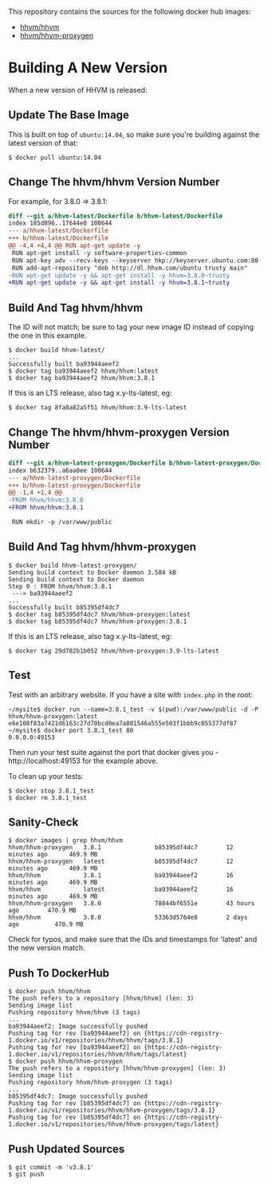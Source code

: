 This repository contains the sources for the following docker hub images:

 - [hhvm/hhvm](https://registry.hub.docker.com/u/hhvm/hhvm/)
 - [hhvm/hhvm-proxygen](https://registry.hub.docker.com/u/hhvm/hhvm-proxygen/)

Building A New Version
======================

When a new version of HHVM is released:

Update The Base Image
---------------------

This is built on top of `ubuntu:14.04`, so make sure you're building against
the latest version of that:

```
$ docker pull ubuntu:14.04
```

Change The hhvm/hhvm Version Number
-----------------------------------------

For example, for 3.8.0 => 3.8.1:

```diff
diff --git a/hhvm-latest/Dockerfile b/hhvm-latest/Dockerfile
index 185d896..17644e0 100644
--- a/hhvm-latest/Dockerfile
+++ b/hhvm-latest/Dockerfile
@@ -4,4 +4,4 @@ RUN apt-get update -y
 RUN apt-get install -y software-properties-common
 RUN apt-key adv --recv-keys --keyserver hkp://keyserver.ubuntu.com:80 0x5a16e7281be7
 RUN add-apt-repository "deb http://dl.hhvm.com/ubuntu trusty main"
-RUN apt-get update -y && apt-get install -y hhvm=3.8.0~trusty
+RUN apt-get update -y && apt-get install -y hhvm=3.8.1~trusty
```

Build And Tag hhvm/hhvm
-----------------------------

The ID will not match; be sure to tag your new image ID instead of copying
the one in this example.

```
$ docker build hhvm-latest/
...
Successfully built ba93944aeef2
$ docker tag ba93944aeef2 hhvm/hhvm:latest
$ docker tag ba93944aeef2 hhvm/hhvm:3.8.1
```

If this is an LTS release, also tag x.y-lts-latest, eg:

```
$ docker tag 8fa8a82a5f51 hhvm/hhvm:3.9-lts-latest
```

Change The hhvm/hhvm-proxygen Version Number
--------------------------------------------------

```diff
diff --git a/hhvm-latest-proxygen/Dockerfile b/hhvm-latest-proxygen/Dockerfile
index b632379..a6aa0ee 100644
--- a/hhvm-latest-proxygen/Dockerfile
+++ b/hhvm-latest-proxygen/Dockerfile
@@ -1,4 +1,4 @@
-FROM hhvm/hhvm:3.8.0
+FROM hhvm/hhvm:3.8.1

 RUN mkdir -p /var/www/public
```

Build And Tag hhvm/hhvm-proxygen
--------------------------------------

```
$ docker build hhvm-latest-proxygen/
Sending build context to Docker daemon 3.584 kB
Sending build context to Docker daemon
Step 0 : FROM hhvm/hhvm:3.8.1
 ---> ba93944aeef2
...
Successfully built b85395df4dc7
$ docker tag b85395df4dc7 hhvm/hhvm-proxygen:latest
$ docker tag b85395df4dc7 hhvm/hhvm-proxygen:3.8.1
```

If this is an LTS release, also tag x.y-lts-latest, eg:

```
$ docker tag 29d782b1b052 hhvm/hhvm-proxygen:3.9-lts-latest
```

Test
----

Test with an arbitrary website. If you have a site with `index.php` in the root:

```
~/mysite$ docker run --name=3.8.1_test -v $(pwd):/var/www/public -d -P hhvm/hhvm-proxygen:latest
e6e108f83a7421d6163c27d70bcd0ea7a801546a555e503f1bbb9c055377df87
~/mysite$ docker port 3.8.1_test 80
0.0.0.0:49153
```

Then run your test suite against the port that docker gives you - http://localhost:49153 for the example above.

To clean up your tests:

```
$ docker stop 3.8.1_test
$ docker rm 3.8.1_test
```

Sanity-Check
------------

```
$ docker images | grep hhvm/hhvm
hhvm/hhvm-proxygen   3.8.1               b85395df4dc7        12 minutes ago      469.9 MB
hhvm/hhvm-proxygen   latest              b85395df4dc7        12 minutes ago      469.9 MB
hhvm/hhvm            3.8.1               ba93944aeef2        16 minutes ago      469.9 MB
hhvm/hhvm            latest              ba93944aeef2        16 minutes ago      469.9 MB
hhvm/hhvm-proxygen   3.8.0               78844bf6551e        43 hours ago        470.9 MB
hhvm/hhvm            3.8.0               53363d5764e8        2 days ago          470.9 MB
```

Check for typos, and make sure that the IDs and timestamps for 'latest' and the new version match.

Push To DockerHub
-----------------

```
$ docker push hhvm/hhvm
The push refers to a repository [hhvm/hhvm] (len: 3)
Sending image list
Pushing repository hhvm/hhvm (3 tags)
...
ba93944aeef2: Image successfully pushed
Pushing tag for rev [ba93944aeef2] on {https://cdn-registry-1.docker.io/v1/repositories/hhvm/hhvm/tags/3.8.1}
Pushing tag for rev [ba93944aeef2] on {https://cdn-registry-1.docker.io/v1/repositories/hhvm/hhvm/tags/latest}
$ docker push hhvm/hhvm-proxygen
The push refers to a repository [hhvm/hhvm-proxygen] (len: 3)
Sending image list
Pushing repository hhvm/hhvm-proxygen (3 tags)
...
b85395df4dc7: Image successfully pushed
Pushing tag for rev [b85395df4dc7] on {https://cdn-registry-1.docker.io/v1/repositories/hhvm/hhvm-proxygen/tags/3.8.1}
Pushing tag for rev [b85395df4dc7] on {https://cdn-registry-1.docker.io/v1/repositories/hhvm/hhvm-proxygen/tags/latest}
```

Push Updated Sources
--------------------

```
$ git commit -m 'v3.8.1'
$ git push
```

